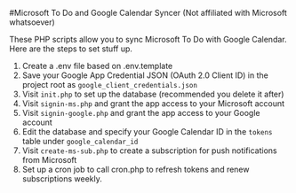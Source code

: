 #Microsoft To Do and Google Calendar Syncer
(Not affiliated with Microsoft whatsoever)

These PHP scripts allow you to sync Microsoft To Do with Google Calendar. Here are the steps to set stuff up.

1. Create a .env file based on .env.template
2. Save your Google App Credential JSON (OAuth 2.0 Client ID) in the project root as `google_client_credentials.json`
3. Visit `init.php` to set up the database (recommended you delete it after)
4. Visit `signin-ms.php` and grant the app access to your Microsoft account
5. Visit `signin-google.php` and grant the app access to your Google account
6. Edit the database and specify your Google Calendar ID in the `tokens` table under `google_calendar_id`
7. Visit `create-ms-sub.php` to create a subscription for push notifications from Microsoft
8. Set up a cron job to call cron.php to refresh tokens and renew subscriptions weekly.